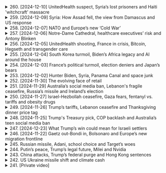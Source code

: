 <details>
<summary>260. [2024-12-10] UnitedHealth suspect, Syria’s lost prisoners and Haiti 'witchcraft' massacre</summary><br>

<a href="https://www.youtube.com/watch?v=_9cU-sRh6wg" target="_blank">
    <img src="https://img.youtube.com/vi/_9cU-sRh6wg/maxresdefault.jpg" 
        alt="[Youtube]" width="200">
</a>

# UnitedHealth suspect, Syria’s lost prisoners and Haiti 'witchcraft' massacre

### 1. **美國記者Austin Tice的最新動向**
   - 美國官員正在努力查明被俘12年的記者的下落。
   - 尚未有進一步的具體信息公開。

---

### 2. **敘利亞巴爾扎 prison 的解放**
   - 在敘利亞政府倒臺後，大量囚犯獲釋。
   - 家屬和.activists正在搜尋文檔以尋找失蹤親人的記錄。
   - 盧安防_worker們破壞牆壁和地板，尋找可能的隱藏牢房。
   - 很多囚犯身心健康狀況惡化，且文檔散失可能影響司法進展。

---

### 3. **以色列在敘利亞邊境的軍事行動**
   - 有報導稱以色列軍隊進入敘利亞16英裏範圍內。
   - 敘利亞政府否認此指控。
   - 此事件或與之前的空襲行動有關。

---

### 4. **海地Cite Soleil的暴力事件**
   - 本週末發生了針對貧民窟居民的大規模殺戮，已導致數百人死亡。
   - 暴力疑似由gang leader Monel Miko Felix指使，因其兒子病情惡化而針對巫師社區。
   - 第一批遇害者數量約為50人，第二批則是在其子病逝後增加的報復殺戮。
   - Miko Felix據稱與海地臭名昭著的黑手黨Jimmy "Barbecue" Champagne有淵源。

---

### 5. **Google在量子計算領域的突破**
   - Google聲稱已解決下一代芯片的量子計算挑戰，耗時僅5分鐘。
   - 相比之下， classical computer需耗費超過宇宙歷史時間完成相同任務。

---

### 6. **記者Austin Tice案件的最新進展**
   - 美國政府正在調查其在敘利亞被扣押的情況。
   - 具體下落尚未公開。

---

### 7. **海地犯罪問題的背景分析**
   - Cite Soleil貧民窟居民長期受到gang控制，連通訊工具使用受限。
   - Miko Felix以其殘酷手段和對Cite Soleil的控制而聞名。
</details>

<details>
<summary>259. [2024-12-09] Syria: How Assad fell, the view from Damascus and US response</summary><br>

<a href="https://www.youtube.com/watch?v=TjJ2RYgGPFY" target="_blank">
    <img src="https://img.youtube.com/vi/TjJ2RYgGPFY/maxresdefault.jpg" 
        alt="[Youtube]" width="200">
</a>

# Syria: How Assad fell, the view from Damascus and US response

### 總覽
- **時間與地點**：2023年12月9日，R's World News節目報道。
- **主持人**：Tara Oaks。
- **主要內容**：
  - **敘利亞局勢**：叛軍.advance導致敍利亞政府倒臺，阿薩德家族五十年統治終結。
  - **國際反應**：美國及盟友的應對策略，包括在東敘利亞的900名美軍 troop動向。
  - **其他熱點**：南韓、臺灣、烏俄局勢等。

### 叛軍.advance與敘利亞政局
- **叛軍進展**：主要叛軍集團成功推翻阿薩德政府，導致其家族五十年的統治終結。
- **國際視野**：
  - **美國立場**：拜登政府對是否介入敘利亞 internals持保留態度，目前無意撤離東敘利亞的900名美軍。
  - **未來挑戰**：特朗普上任後可能採取「不幹涉」政策，但屆時或面對不同意見。

### 國際與地緣政治
- **南韓情勢**：尹錫悅因彈劾案被禁止出境，面臨辭職壓力。
- **臺灣動態**：因中國增兵，臺灣提升戒備級別，預計將進行新一輪軍演。
- **烏俄局勢**：特朗普在巴黎會晤澤連斯基後，呼籲立即停火並展開談判。

### 經濟與市場反應
- **油市反應**：
  - 油價小幅上漲，主因敘利亞政變的 geopolitical 風險。
  - 上漲受限於2025年 weak demand 展望、沙特阿拉伯 price reductions 及 OPEC+ 產量削減延期。

### 其他重大事件
- **法律訴訟**：Jay-Z被控涉嫌性侵，當事人已否認指控，稱為原告律師的敲詐企圖。
- **氣候問題**：2023年將是人類記錄以來最熱一年，極高溫預計持續至2025年初。

### 總結
R's World News節目報導了多個熱點話題，包括敘利亞政變、國際局勢、經濟市場反應及其他重大事件。
</details>

<details>
<summary>258. [2024-12-07] NATO and Europe’s new ‘Cold War’</summary><br>

<a href="https://www.youtube.com/watch?v=J2CShJTHz5s" target="_blank">
    <img src="https://img.youtube.com/vi/J2CShJTHz5s/maxresdefault.jpg" 
        alt="[Youtube]" width="200">
</a>

# NATO and Europe’s new ‘Cold War’

### 1. 新冷戰的來臨  
- 近期討論熱點集中在新冷戰的到來，俄羅斯和西方國家的對抗加劇。  
- 軍事、心理戰、情報活動等多方面壓力增加，讓人回憶起20世紀80年代的冷戰氛圍。  

### 2. 軍事威脅升級  
- 俄羅斯展示了包括**伊斯坎德爾（Oarsnik）**飛彈在內的軍事能力，對 NATO 的防空系統構成挑戰。  
- 前蘇聯國家如波蘭和德國的空防系統存在漏洞，顯示 NATO 在面對_PEER/adversary_時的能力不足。  

### 3. NATO 軍事準備不足  
- 多數 NATO 成員國在冷戰後削減軍備，導致防空能力下降。  
- 德國等國家雖然訂購 Patriot 防空系統，但交付時間 lengthy，無法立即提升防禦力。  

### 4. 民眾防護措施的匱乏  
- 多數城市缺乏 sirens 等基本防護設施，警告系統可能在戰時失效。  
- 追問是否具備足夠的避難空間和應急方案，凸顯民眾對未來-war 的擔憂。  

### 5. 歷史與現實的對比  
- 冷戰後 década 多數 NATO 成員鬆懈防禦，認為俄羅斯不再構成existential威脅。  
- 2022年俄羅斯入侵烏克蘭促使 NATO 需要重新評估並提升軍事能力。  

### 6. 情報與心理戰的挑戰  
- 俄羅斯利用情報活動、網路攻擊和心理戰對西方國家施加壓力。  
- 次級冷戰氛圍中，信息不透明和敵意行動使局勢更加緊張。  

### 7. 歷史背景與當前局勢  
- 將當前情勢與20世紀80年代的冷戰相比擬，認為當下局勢甚至更為「熱烈」。  
- 經濟、軍事和政治多方面對抗加劇，使新冷戰形勢更加複雜化。  

### 8. 多邊組織的挑戰  
- 歷史上的arms control treaties（如INF條約）崩解，顯示國際關係脆弱性。  
- NATO 成員之間在軍事準備和戰略觀上存在分歧，影響集體防禦能力。
</details>

<details>
<summary>257. [2024-12-06] Notre-Dame Cathedral, healthcare executives’ risk and Antony Blinken</summary><br>

<a href="https://www.youtube.com/watch?v=Umu2Pp9us5E" target="_blank">
    <img src="https://img.youtube.com/vi/Umu2Pp9us5E/maxresdefault.jpg" 
        alt="[Youtube]" width="200">
</a>

# Notre-Dame Cathedral, healthcare executives’ risk and Antony Blinken

### 文章要點整理

#### 1. **以色列-巴勒斯坦衝突**
- 美國.Secretary Antony Blinken 表示，他承認自己在任內為結束以色列和巴勒斯坦的暴力衝突做出了最大努力。
- 他強調目前焦點是盡快結束加沙地帶的苦難，並防止類似10月7日的悲劇重演。
- Blinken 面臨來自Palestinian示威者的壓力，被批評為「加沙屠夫」。

#### 2. **自由貿易協定**
- 歐盟、南美Mercosur blocks 和澳大利亞預計將宣布達成_Free Trade Agreement_，涉及超過7億人口的市場。
- 經濟學家估計該協議每年可消除近50億美元的關稅。
- 但歐洲農民表示反對，擔心廉價的南美農產品湧入。

#### 3. **美國外交交接**
- Blinken 出席了他的最後一場NATO會議，準備將職責移交給特朗普政府。
- 他強調希望讓接任者「即插即用」，以確保政策連續性。
- Blinken 表示不會評論特朗普政府對烏克蘭的政策，只關注移交最強大的外交工具。

#### 4. **以色列政策爭議**
- Blinken 成為喬拜登政府的伊斯蘭政策代言人，經常遭受Palestinian支持者的抗議。
- 他在聽證會上遭遇圍堵，被批評「屠殺加沙」。
- 其外交努力受到質疑，但強調將焦點放在化解衝突而非政治辯論。

#### 5. ** Podcast 推薦**
- 本週末推薦收聽特別節目《北約未來風險》，探討歐洲對俄羅斯侵略的戒備心理。
- 該節目明日上線，可在各主流播客平臺收聽。

---

### 總結
本文圍繞Blinken外交政策、自由貿易協定、中東衝突等焦點展開，強調關鍵人物的職責移交和國際關係的複雜性。
</details>

<details>
<summary>256. [2024-12-05] UnitedHealth shooting, France in crisis, Bitcoin, Hegseth and transgender care</summary><br>

<a href="https://www.youtube.com/watch?v=-Cs4O6uoolg" target="_blank">
    <img src="https://img.youtube.com/vi/-Cs4O6uoolg/maxresdefault.jpg" 
        alt="[Youtube]" width="200">
</a>

# UnitedHealth shooting, France in crisis, Bitcoin, Hegseth and transgender care

# 每日新聞要點

## 國際新聞

### 美國國防部人選面臨質疑  
- **彼得·赫格蒂**（Pete Hegseth）被提名爲美國國防部領導人，但因個人和職業生活的指控受到國會關注。  
  - 報道稱他存在酗酒問題、對女性的待遇不當以及可能的資金 misuse。  
  - 赫格蒂在採訪中否認有飲酒問題，並承諾若獲任命將不會在任內飲酒。  

### 司法部門關注性別認同醫療政策  
- **美國最高法院**聽取了關于田納西州禁止爲18歲以下 transgender 個人提供變性醫療服務的法律（SB1）的辯論。  
  - 法院傾向於支持該禁令，認爲其符合憲法中的平等保護條款，並強調各州有權保護公民健康。  
  - 反對者認爲該法律歧視 trans 性別羣體，舉例指出允許男孩使用 puberty blockers 來延緩發育，卻禁止女孩使用同類藥物。  

## 商業與科技

### 中國調整出口策略應對歐盟法規  
- **中國汽車製造商**轉向生產 hybrid 車輛，以規避歐盟對純電動車的關稅政策。  
  - 歐盟的電動車輛關稅不適用於混合動力車，此舉被視爲中國在歐洲市場的一項戰略調整。  

## 政治與法律

### 美國證券交易委員會人事變動引發關注  
- **加裏·詹迪爾**（Gary Gensler）作爲現任 SEC 主席因對加密貨幣行業的嚴格監管而備受批評。  
  - 唐納德·特朗普提名的接任者**保羅·阿勒託**（Paul Althoff）被認爲是對加密貨幣持支持態度的人物，這與現行政策形成鮮明對比。  

## 其他新聞

### 每日推薦閱讀  
- 推薦閱讀關於中國在歐洲市場轉向 hybrid 車輛的報道，並建議收聽《Reuters Econ World Podcast》以深入了解電動汽車電池的相關話題。  

---

以上爲今日主要新聞要點，如需獲取更多詳細信息，請訪問 reuters.com 或 Reuters 應用程序。
</details>

<details>
<summary>255. [2024-12-04] South Korea turmoil, Biden’s Africa legacy and AI around the house</summary><br>

<a href="https://www.youtube.com/watch?v=RP6IB9DD-CA" target="_blank">
    <img src="https://img.youtube.com/vi/RP6IB9DD-CA/maxresdefault.jpg" 
        alt="[Youtube]" width="200">
</a>

# South Korea turmoil, Biden’s Africa legacy and AI around the house

# 每日新聞摘要（日期：2024年1月3日）

## 一、國際政治與外交

### 1. 美中關係：  
美國禁止出口關鍵軍用礦物質給中國，包括鎵、鍺和石墨等，這些材料用於半導體、紅外技術及電動汽車電池等領域。此舉是對中國芯片產業限制的進一步升級。

### 2. 非洲政策：  
拜登總統完成對撒哈拉以南非洲地區的首次訪問，旨在加強與非洲國家的經濟聯繫，並展示美國對該地區的承諾。重點包括推動橫貫非洲大陸的鐵路走廊項目，以促進關鍵礦產資源的出口。

## 二、科技發展

### 1. 人工智能與機器人技術：  
- 挪威一家公司推出名爲「Neo」的AI人形機器人，初期應用於家庭清潔和日常事務，未來可能具備提供陪伴及遠程訪問功能。
- 特斯拉首席執行官馬斯克預計，到2040年全球將有100億臺人形機器人，包括特斯拉的Optimus。

## 三、經濟與貿易

### 1. 中國經濟影響：  
中國在非洲的基礎設施投資面臨美國競爭。拜登政府通過鐵路項目等大型計劃，試圖削弱中國在非洲的影響。

## 四、軍事動態

### 1. 中東局勢：  
以色列與阿拉伯國家關係持續緊張，特別是在也門和敘利亞等地的影響力爭奪中，地區穩定受到威脅。

## 五、能源與環境

### 1. 可再生能源：  
美國推動非洲鐵路項目不僅關乎經濟合作，還涉及將非洲豐富的礦產資源用於清潔能源技術的發展，以支持全球綠色轉型。
</details>

<details>
<summary>254. [2024-12-03] France’s political turmoil, election deniers and Japan’s bears</summary><br>

<a href="https://www.youtube.com/watch?v=I--DiHWCGAI" target="_blank">
    <img src="https://img.youtube.com/vi/I--DiHWCGAI/maxresdefault.jpg" 
        alt="[Youtube]" width="200">
</a>

# France’s political turmoil, election deniers and Japan’s bears

### 小節 1: 美國政治動向

- **喬·拜登總統宣布提名託尼·霍恩為新任駐澳大使**  
  - 託尼·霍恩目前擔任美國貿易代表，若提名獲得 confirmation，他將接替已退休的 Марио·阿rosseh。
  - 此人事變動將影響美澳 trade relations 和 regional diplomacy。

- **共和黨批評拜登政府對烏克蘭戰爭的處理**  
  - 共和黨成員強調美國 aid to Ukraine 的速度和規模不夠，並呼籲更 aggressive 的行動。
  - 這些批評可能加劇國內政治對峙，並影響美歐關係。

### 小節 2: 國際 Relations

- **俄羅斯總統弗拉基米爾·普京訪問埃及**  
  - 主要議題包括討論烏克蘭戰爭、能源合作和糧食安全。
  - 此訪問旨在強化雙邊 ties，並探索在能源和農業領域的合作機會。

### 小節 3: 經濟與金融

- **美聯儲宣布加息以應對通脹**  
  - 利率上調將影響房貸、信貸和其他貸款利率，可能抑制消費支出。
  - 此舉旨在控制通脹，但可能會影響經濟 growth。

### 小節 4: 科技與創新

- **OpenAI 推出新語言模型 GPT-5**  
  - 新模型在自然 language processing 和生成能力上有顯著提升。
  - 預期將推動 artificial intelligence 在各行業的應用，並可能顛覆現有產業模式。

### 小節 5: 社會與文化

- **洛杉磯宣布將建넜大橋連接聖塔莫尼卡和南灣**  
  - 此項基礎設施計劃旨在緩解交通 congestion 和促進 regional development。
  - 項目預計耗資數十億美元，將創造大量就業機會。

### 小節 6: 環境與能源

- **聯合國氣候峯會在巴黎召開**  
  - 各國代表討論如何加速向可再生能源轉型並削減碳排放。
  - 峯會將制定新的 climate action targets，以應對全球暖化挑戰。

### 小節 7: 公共衛生

- **世界衛生組織宣布新冠疫情仍為國際關注的Public Health Emergency**  
  - 此決定將影響各國的防疫措施和旅行限制。
  - 主要原因是新變異株的出現和部分地區疫苗覆蓋率不足。

### 小節 8: 教育與科技

- **教育部推出全國統一的數位學習平臺**  
  - 平臺將提供線上課程、資源和測評，旨在提升教育 accessibility 和 quality。
  - 項目預計惠及數百萬學生，並促進教育 equity。

### 小節 9: 法律與政策

- **最高法院裁定州政府可限制槍支法規**  
  - 此裁決將影響各州的 gun control laws，可能導致更多松綁措施。
  - 反對者擔心此舉會增加槍支暴力，支持者則強調州權。

### 小節 10: 運輸與инфраструктура

- **拜登政府宣布投資500億美元於國家鐵路網現代化**  
  - 此項計劃將改善貨物運輸和 passenger service。
  - 項目預計創造超過20萬個就業機會，並提振 regional economies.

### 小節 11: 科技與安全

- **美國通訊公司宣布推出5G網路**  
  - 新網路將提供更快的上網速度和更可靠的連接。
  - 預期將推動智慧城市、物聯網和自動駕駛技術的發展。
</details>

<details>
<summary>253. [2024-12-02] Hunter Biden, Syria, Panama Canal and space junk</summary><br>

<a href="https://www.youtube.com/watch?v=TeXBk1gc0dg" target="_blank">
    <img src="https://img.youtube.com/vi/TeXBk1gc0dg/maxresdefault.jpg" 
        alt="[Youtube]" width="200">
</a>

# Hunter Biden, Syria, Panama Canal and space junk

### 文章要點整理

#### 1. 中美科技競爭
- **半導體產業**：美國政府限制對華芯片出口，影響全球半導體供應鏈。
- **太空探索**：SpaceX星鏈計劃在低地球軌道部署大量衛星，引發 congestion 和 collision 風險。
- **人工智能**：中美在AI領域的競爭加劇，影響科技生態平衡。

#### 2. 臺灣政治局勢
- **民進黨政策**：民進黨政府推行「臺獨」路線，挑釁大陸紅線。
- **國際支持**：部分國家對臺灣軍事支持增加，引發地區緊張。
- **選舉影響**：九合一選舉結果或改變臺灣政治格局。

#### 3. 中東局勢
- **伊朗核談判**：伊核談判僵局持續，地緣政治風險升級。
- **以色列行動**：以色列空襲敘利亞和黎巴嫩，地區衝突加劇。
- **石油市場**：中東地緣政治 instability 影響全球油價。

#### 4. 氣候變化
- **聯合國會議**：氣候峯會呼籲全球合作，但進展有限。
- **可再生能源**：多國增加可再生能源投資，減緩氣候變化。
- **災害影響**：極端天氣事件增多，需加強應對措施。

#### 5. 全球經濟
- **美債影響**：美債收益率上漲影響全球金融市場。
- **通脹壓力**：多國面臨高通脀和加息壓力。
- **貿易流動**：全球供應鏈瓶頸持續影響貿易流量。

#### 6. 科技創新
- **人工智慧**：AI技術快速發展，引發倫理和隱私爭議。
- **生物科技**：基因編輯和精準醫療取得進展。
- **量子computing**：量子計算研究突破，改變未來科技格局。

#### 7. 國內政策
- **經濟措施**：政府推出新的減稅和補貼政策刺激經濟。
- **教育改革**：教育體制改革試行，提升教育質量。
- **環保政策**：加強環境保護政策，推進綠色發展。

#### 8. 文化與生活方式
- **飲食文化**：日本清酒被列入世界非物質文化遺產，提升國際知名度。
- **健康趨勢**：健康管理APP和智能穿戴設備普及，改變生活習慣。
- **旅遊市場**：受疫情影響，全球旅遊市場恢復緩慢。

#### 9. 社會問題
- **貧富差距**：全球貧富差距加大，引發社會不滿。
- **移民潮**：歐洲國家面臨大量非法移民壓力。
- **犯罪問題**：城市犯罪率上升，需加強治安措施。

#### 10. 科技與環境
- **可再生能源**：多國增加太陽能、風能等可再生能源投資。
- **環保技術**：環保科技創新助力減污和資源循環利用。
- **氣候變化適應**：城市和國家加強對氣候變化的適應能力。
</details>

<details>
<summary>252. [2024-11-30] The evolving face of retail</summary><br>

<a href="https://www.youtube.com/watch?v=yN5dznPp5g8" target="_blank">
    <img src="https://img.youtube.com/vi/yN5dznPp5g8/maxresdefault.jpg" 
        alt="[Youtube]" width="200">
</a>

# The evolving face of retail

### 重點整理

#### 1. 零售業趨勢分析
- **消費者行爲變化**：零售業正在經歷快速變化，消費者行爲和偏好不斷調整。
- **全球貿易政策影響**：特朗普的關稅政策對供應鏈布局產生重大影響，促使企業轉向近岸外包（Near Shoring）。

#### 2. 供應鏈策略調整
- **近岸外包趨勢**：大型零售商如沃爾瑪和塔吉特正在減少對中國等遠shore地區的依賴，轉而選擇印度、巴基斯坦、孟加拉國及墨西哥等地。
- **複雜性挑戰**：全球化導致的複雜供應鏈使得脫離某些關鍵生產地變得困難且成本高昂。

#### 3. 貿易政策與關稅影響
- **特朗普關稅威脅**：零售商對潛在的新關稅表示擔憂，可能進一步推動產品價格上漲。
- **DOMNode閾值影響**：價值低於800美元的商品可能享有貿易豁免，這爲小型企業提供了靈活性。

#### 4. 消費者應對策略
- **節儉購物建議**：鑑於未來幾年可能的價格上漲，建議消費者提前規劃 holiday shopping 清單，儲備必需品。

#### 5. 可持續時尚與轉售市場
- **轉售市場的興起**：在線轉售平臺的普及使購買二手商品變得更爲便捷和流行，尤其在服裝領域。
- **快時尚品牌的響應**：許多快時尚品牌已推出自家的轉售平臺，以適應循環經濟的趨勢。

#### 6. 零售業未來展望
- **觀察重點**：
  - 貿易政策與關稅對假日購物的影響。
  - 轉售市場的持續增長及其對傳統零售業的衝擊。
  - 全球供應鏈的進一步調整和優化。
</details>

<details>
<summary>251. [2024-11-29] Australia’s social media ban, Lebanon's fragile ceasefire, Russia’s missile and Ireland’s election</summary><br>

<a href="https://www.youtube.com/watch?v=VVKKnWXoMxY" target="_blank">
    <img src="https://img.youtube.com/vi/VVKKnWXoMxY/maxresdefault.jpg" 
        alt="[Youtube]" width="200">
</a>

# Australia’s social media ban, Lebanon's fragile ceasefire, Russia’s missile and Ireland’s election

### 總覽
本文涵蓋了多個不同主題的新聞與事件更新，涉及政治、經濟、娛樂和科技等領域。

---

### 1. 政治與政府動態
- **南韓音樂產業糾紛**  
  - 南韓最大的音樂廠牌HYBE股價受挫，跌幅達7%，原因是旗下女團NEW Jeans宣布與該公司解約。這在業界屬於罕見事件，因通常藝人簽約期限較長且條款嚴格。
  - HYBE為多個頂級歌手和樂團提供支持，包括 BTS。

- **愛爾蘭政情**  
  - 愛爾蘭的選情顯示出與其他西方民主國家不同的趨勢， opinion polls 預示執政的中右翼政黨可能成功連任。
  - 與其他國家相比，愛爾蘭政府在公共財政上具備較大的 flexibility，實施了多項補貼和津貼政策以應對生活成本上升，這有助於平息選民不滿。

---

### 2. 經濟與市場動態
- **南韓股市震盪**  
  - HYBE股價大跌7%，反映了市場對該公司的未來前景的擔憂，特別是其核心藝人可能不再使用該品牌名稱。

- **美國經濟展望**  
  - 文章提及即將上任的新總統唐納德·特朗普，探討了其任內的物價走勢。具體內容可在Reuters Podcast中找到。

---

### 3. 文化與娛樂
- **K-pop 組合動向**  
  - NEW Jeans宣布與HYBE解約，並考慮不再使用バンド名稱。此決定可能引發法律糾紛。
  - 據悉，該組合計劃於明年發布新作品。

- **紐約 Macy's 謝恩巡遊**  
  - 文章推薦了Macy's 第98屆感恩節巡遊的精彩回顧，提供了照片和報導連結。

---

### 4. 科技與創新
- **俄羅斯武裝部隊的軍事科技**  
  - 俄羅斯總統普京展示了新型導彈系統，並舉辦了新聞發布會。此行動被認為是該武器嚇阻能力的展示。
  - 儘管該武器的成本高昂，但目前尚不清楚其具體破壞力。

---

### 5. 芸術與文化活動
- **紐約 Macy's 巡遊**  
  - 文章提及Macy's 謝恩巡遊的熱鬧場面，並附上了相關報導和圖片連結。
  - 推薦此內容以延續節日氛圍。

---

### 總結
本文提供了多個領域的新聞簡報，涵蓋了政治、經濟、娛樂和科技等主題。內容客觀且正式，適合用於ニュース要約或進一步研究。
</details>

<details>
<summary>250. [2024-11-27] Israel-Hezbollah ceasefire, Gaza fears, fentanyl vs. tariffs and obesity drugs</summary><br>

<a href="https://www.youtube.com/watch?v=0Cew-3myUX0" target="_blank">
    <img src="https://img.youtube.com/vi/0Cew-3myUX0/maxresdefault.jpg" 
        alt="[Youtube]" width="200">
</a>

# Israel-Hezbollah ceasefire, Gaza fears, fentanyl vs. tariffs and obesity drugs

### 中文翻譯及整理

#### 小節一：美國擴展 Medicare 和 Medicaid 覆蓋範圍至抗肥胖藥物
- **提案內容**：
  - 美國總統喬·拜登提出將 Medicare 和 Medicaid 的覆蓋範圍擴大，涵蓋抗肥胖症藥物（如 OIC wovi 和 Manjaro）。
  - 目前 Medicare 只承保因其他疾病導致肥胖的人士使用此類藥物，此次提案則允許純粹為治療肥胖症而使用這些藥物。

- **影響及考量**：
  - 提案將使數百萬美國人更容易負擔得起這些昂貴的 GLP1 藥物。
  - 短期內政府將承擔更多開支，但長期來看可減少糖尿病和心血管疾病等並發症的醫療支出。

- **未來挑戰**：
  - 此規則需等到 2026 年才會正式實施，並需獲得特朗普 administración 的批准。
  - 網路電視名人馬哈德·阿扎爾（Mahmoud Azar）可能被任命為 Medicare 和 Medicaid 服務中心的管理員。

#### 小節二：投資者注目美國經濟數據
- **即將發布的重要數據**：
  - 失業率數據。
  - GDP 走勢。
  - 通脹數據（最受歡迎的焦點）。

- **市場預期**：
  - 投資者期待從這些數據中找到美聯儲在 12 月可能降息的線索。
  - 當前市場預測將會有 0.25 個基點的降息空間，但美聯儲內部對此存在分歧。

- **專家觀點**：
  - 黑石集團債券業務負責人裏克·瑞爾（Rick Rieder）將在Reuters 的 podcast 中探討通脹前景和特朗普任期內的經濟展望。

#### 小節三：其他國際新聞
- **印度和巴基斯坦的空氣汙染問題**：
  - 近期南亞城市拉賈斯坦遭遇了五年來最嚴重的空氣汙染情況，引發公眾對環境健康問題的關注。
</details>

<details>
<summary>249. [2024-11-26] Trump’s tariffs, Lebanon ceasefire and Thanksgiving dinner price tag</summary><br>

<a href="https://www.youtube.com/watch?v=uiYO4aejI68" target="_blank">
    <img src="https://img.youtube.com/vi/uiYO4aejI68/maxresdefault.jpg" 
        alt="[Youtube]" width="200">
</a>

# Trump’s tariffs, Lebanon ceasefire and Thanksgiving dinner price tag

### 1. 美國政治與文化：pardoning turkeys  
- **總統赦免火雞 tradition**: 美國總統喬·拜登參與了pardoning turkeys的傳統活動， pardoned 潔西和布洛瑟姆兩隻火雞，為其感恩節前夕的傳統儀式。  
- **象徵意義**: 這一傳統象徵著對生命的尊重和美國文化的特有習俗。  

### 2. 中東局勢：黎巴嫩停火協議談判  
- **談判進展**: 美國總統喬·拜登和法國總統艾曼努瓦· Макрон 被報導將在數天內宣布黎巴嫩停火協議，但具體條款仍有待最終敲定。  
- **主要條件**: 協議草案要求海卡武裝力量撤出與以色列邊界接壤的地區，並由黎巴嫩武裝部隊進駐該地；以色列則需撤出其在黎巴嫩南部的存在。  
- **挑戰**: 以色列希望保留進入南黎巴嫩打擊海卡目標的權利，這一點被黎巴嫩方面視為主權問題，談判進展困難重重。  

### 3. 食品價格：感恩節餐費  
- **價格走勢**: 根據美國農業局 federation 的數據，今年感恩節10人聚會的平均開支約為58美元，較去年有所下降，但仍比疫情前高出近20%。  
- ** turkey 消耗下滑**: 火雞消費量下降，可能反映通脹背景下消費者更換其他肉類的現象。  
- **食品漲幅**: 雖然蔬菜和乳製品價格下跌，但即食感恩節食物（如速食麵包、火腿餡）價格上漲，整體費用仍居高不下。  

### 4. 其他國際事項：北韓武器擴充  
- **導彈生產線擴建**: 根據美國智囊團的研究報告，朝鮮正在擴展其二月十一日工廠的短程導彈組裝能力，該工廠被指為俄羅斯在烏克蘭使用的導彈供應源。  
- **中俄否認合作**: 朝鮮和俄羅斯均否認向烏克蘭提供武器，但國際社會對其軍事擴張保持高度警惕。  
- **地區影響**: 此舉可能加劇朝鮮半島局勢緊張，並對東北亞安全形勢構成挑戰。
</details>

<details>
<summary>248. [2024-11-25] Trump's Treasury pick, COP backlash and Australia’s teen social media ban</summary><br>

<a href="https://www.youtube.com/watch?v=PK5OeBPqhJM" target="_blank">
    <img src="https://img.youtube.com/vi/PK5OeBPqhJM/maxresdefault.jpg" 
        alt="[Youtube]" width="200">
</a>

# Trump's Treasury pick, COP backlash and Australia’s teen social media ban

### 文章重點整理：

#### 1. **COP29氣候峯會閉幕**
- **決議內容**：同意於2035年前每年籌集至少3000億美元資金，用於幫助發展中國家應對氣候變化。此金額取代了此前的1000億美元目標。
- **各方反應**：
  - 部分代表讚賞該協議，但也有不少國家批評其不足，特別是最貧窮國家和小島國，認為富裕國家援助力度不足且諮詢過程不夠透明。

#### 2. **澳洲社交媒體禁令**
- **政策內容**：政府擬禁止16歲以下未成年人使用TikTok、Snapchat等社交平臺。法案通過後有一年過渡期。
- **執行情況**：
  - 可能的驗證方式包括上傳身份證明文件、銀行賬戶核實或臉部掃描。
- **批評聲音**：
  - 隱私權顧慮：擔心數據被濫用。
  - 影響兒童權益：反對者認為此禁令可能剝奪兒童接觸網路的機會。

#### 3. **特朗普家族動向**
- **核心人物**：唐納德·特朗普長子小唐@protocol在父親籌建 Cabinets 時，積極尋覓擁護反 establishment 思想的人選，包括經濟保護主義政策和對特朗普父親的絕對忠誠。
- **影響力提升**：小唐已成為特朗普家族中最具影響力的人物，在人事任命上發揮重要作用。

#### 4. **其他國際事項**
- **莫斯科峯會**：
  - 澳大利亞提出禁止未成年人使用特定社交媒體平臺，引發各界討論。
- **氣候 Financing 協議**：富裕國家的承諾被批為不足，導致貧窮國家的抗議。

#### 總結：
以上事件反映了當前國際政治、經濟和社會政策的多方面挑戰與反應。
</details>

<details>
<summary>247. [2024-12-23] What Trump’s win could mean for Israeli settlers </summary><br>

<a href="https://www.youtube.com/watch?v=kA_Wgl0D2kg" target="_blank">
    <img src="https://img.youtube.com/vi/kA_Wgl0D2kg/maxresdefault.jpg" 
        alt="[Youtube]" width="200">
</a>

# What Trump’s win could mean for Israeli settlers 

### 小結論整理

#### 1. 美國政府對以色列的支持與政策方向 
- **特朗普的政策**：特朗普 administration 提供了對以色列的堅定支持，特別是在定居點問題上。
- **拜登 administration 的立場**：儘管存在 rhetoric 和 tension，拜登 administration 仍保持對以色列的基本支持。

#### 2. 中東和平努力的挑戰 
- **兩國方案的接受度**：以色列政治光譜中鮮少有人支持「兩國方案」，且最近事件（如10月7日）進一步削弱了其可行性。
- **國際社會的角色**：國際.community 看重兩國方案作為穩定地區的途徑，但進展有限。

#### 3. 特朗普第二任期的可能性 
- **政策不確定性**：特朗普被認為是 unpredictable，可能在中東問題上採取不同路線。
- **和平貽者的形象**：特朗普希望在歷史書寫中佔據和平貽者的角色，特別是在促成沙烏地阿拉伯和以色列 normalization 上。

#### 4. 設tlement 運動的影響力 
- **支持定居點的官員**：特朗普政府中有不少人支持以色列定居點，但最終政策仍需總統拍板。
- **Netanyahu 的野心**：以色列總理亞丁．內塔罕鐸可能因特朗普的支持而擴大其地區行動。

#### 5. 中東局勢的區域影響 
- **暴力與不穩定的風險**：國際社會擔心中東衝突昇級，影響鄰近國家。
- **歐洲國家的立場**：部份European States支持Palestinian State 的建構，但 radicalMuslim 國家則持反對態度。

#### 6. 未來展望 
- **特朗普的抉擇**：Trump 可能會在第二任期中施加壓力，促使 Netanyahu 控制其 region 襃展。
- **和平與衝突的不確定性**：中東和平的前景依舊不明朗，主要取決於美國政府的政策方向和 regional 領袖的抉擇。
</details>

<details>
<summary>246. [2024-11-22] Gaetz out-Bondi in, Bolsonaro and Europe’s new migration frontline</summary><br>

<a href="https://www.youtube.com/watch?v=uhWLNc6fFDk" target="_blank">
    <img src="https://img.youtube.com/vi/uhWLNc6fFDk/maxresdefault.jpg" 
        alt="[Youtube]" width="200">
</a>

# Gaetz out-Bondi in, Bolsonaro and Europe’s new migration frontline

### 1. **政治與法律案件**
   - **巴西前總統博索納羅被指控涉嫌政變**：巴西警方指控博索納羅及其部分內閣大臣在2022年大選後密謀政變，以企圖非法掌權。此指控基於對其任內事件的兩年調查，包括2023年初支持者在首都爆發的騷亂。
   - **案件影響**：博索納羅已失去至2030年的 electoral rights，但其盟友曾寄望他能如美國特朗普般復甦政治生涯。此指控使其重返政壇之路更加困難。

### 2. **移民潮與歐洲ResponseType**
   - **加那利羣島移民危機**：西班牙的加那利羣島今年迎來了 nearly twice其人口的移民湧入，主要來自西非國家如馬利、塞agal和摩洛哥。此情況對當地醫療資源及社會服務造成極大壓力。
   - **歐洲移民趨勢**：
     - 中央地中海仍是最主要的非法移民路線，但今年到意大利的移民數量卻下降了超過60%。
     - 相比之下，加那利羣島的移入境人數增加了23%，成為新的焦點。
   - **西班牙的政策反應**：西班牙政府雖歷史以來對非法移民持較開放態度，但目前正努力加大 deportation力度，並與西非國家合作，以期控制邊境並減少移民船隻抵達該地區。

### 3. **文化與飲食**
   - **英國傳統食品「派和薯泥」的保護運動**：東倫敦的Cockney特色食物「派和薯泥」正致力爭取特殊保護地位。此美食傳統上以河鱒魚為餡，現多改用碎肉或牛肉，並搭配parsley liquor醬汁。
   - **文化意義**：此運動旨在保護地方飲食文化的多樣性與歷史 heritage。

### 4. **科技與媒體**
   - **未提及具體信息**。

### 5. **全球政治動向**
   - **美國前總統特朗普的法律案件**：特朗普近期因法律問題而受注目，其復出政壇的可能性激發了盟友的信心。
   - **巴西 Bolsonaro 的政治困境**：其被指控涉嫌政變，進一步削弱了其政治前途。

### 6. **社會與人道主義**
   - **移民壓力下的醫療資源**：加那利羣島的醫療工作者奮力救助來自危險航程的移民，展現了高度的職業精神。然而，大量湧入的人口對當地社區造成了挑戰。
   - **移民背後的原因**：許多移民因家園的暴力與貧困離開，如一名從馬利來的男子透露他為逃避戰亂而留下妻子，並在歐洲尋求新生活。

### 7. **環境與氣候**
   - **未提及具體信息**。
</details>

<details>
<summary>245. Russian missile, Adani, school choice and Target’s woes</summary><br>

<a href="https://www.youtube.com/watch?v=WlI8xZ2QoiU" target="_blank">
    <img src="https://img.youtube.com/vi/WlI8xZ2QoiU/maxresdefault.jpg" 
        alt="[Youtube]" width="200">
</a>

# Russian missile, Adani, school choice and Target’s woes


</details>

<details>
<summary>244. Putin’s peace, Trump’s legal future, Milei and Nvidia</summary><br>

<a href="https://www.youtube.com/watch?v=-essPiLpY-Y" target="_blank">
    <img src="https://img.youtube.com/vi/-essPiLpY-Y/maxresdefault.jpg" 
        alt="[Youtube]" width="200">
</a>

# Putin’s peace, Trump’s legal future, Milei and Nvidia


</details>

<details>
<summary>243. China attacks, Trump’s federal purge and Hong Kong sentences</summary><br>

<a href="https://www.youtube.com/watch?v=zZ94OYgWS54" target="_blank">
    <img src="https://img.youtube.com/vi/zZ94OYgWS54/maxresdefault.jpg" 
        alt="[Youtube]" width="200">
</a>

# China attacks, Trump’s federal purge and Hong Kong sentences


</details>

<details>
<summary>242. US Ukraine missile shift and climate cash</summary><br>

<a href="https://www.youtube.com/watch?v=yS2zMkOp9Hs" target="_blank">
    <img src="https://img.youtube.com/vi/yS2zMkOp9Hs/maxresdefault.jpg" 
        alt="[Youtube]" width="200">
</a>

# US Ukraine missile shift and climate cash


</details>

<details>
<summary>241. [Private video]</summary><br>

<a href="https://www.youtube.com/watch?v=Ev6SFLfzP6E" target="_blank">
    <img src="https://img.youtube.com/vi/Ev6SFLfzP6E/maxresdefault.jpg" 
        alt="[Youtube]" width="200">
</a>

# [Private video]


</details>

